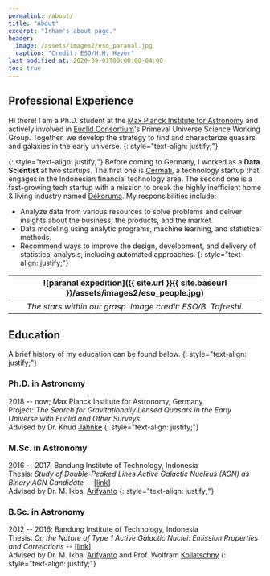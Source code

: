 ```yaml
---
permalink: /about/
title: "About"
excerpt: "Irham's about page."
header:
  image: /assets/images2/eso_paranal.jpg
  caption: "Credit: ESO/H.H. Heyer"
last_modified_at: 2020-09-01T00:00:00-04:00
toc: true
---
```


## Professional Experience

Hi there! I am a Ph.D. student at the [Max Planck Institute for Astronomy](http://www.mpia.de/en) and actively involved in [Euclid Consortium](https://www.euclid-ec.org/)'s Primeval Universe Science Working Group. 
Together, we develop the strategy to find and characterize quasars and galaxies in the early universe.
{: style="text-align: justify;"}

{: style="text-align: justify;"}
Before coming to Germany, I worked as a **Data Scientist** at two startups. The first one is [Cermati](https://www.cermati.com/tentang-cermati), a technology startup that engages in the Indonesian financial technology area. The second one is a fast-growing tech startup with a mission to break the highly inefficient home & living industry named [Dekoruma](https://www.dekoruma.com/artikel/2650/about-us). My responsibilities include:
* Analyze data from various resources to solve problems and deliver insights about the business, the products, and the market.
* Data modeling using analytic programs, machine learning, and statistical methods.
* Recommend ways to improve the design, development, and delivery of statistical analysis, including automated approaches.
{: style="text-align: justify;"}

| ![paranal expedition]({{ site.url }}{{ site.baseurl }}/assets/images2/eso_people.jpg) | 
|:--:| 
| *The stars within our grasp. Image credit: ESO/B. Tafreshi.* |


## Education

A brief history of my education can be found below. 
{: style="text-align: justify;"}

### Ph.D. in Astronomy
2018 -- now; Max Planck Institute for Astronomy, Germany \
Project: *The Search for Gravitationally Lensed Quasars in the Early Universe with Euclid and Other Surveys* \
Advised by Dr. Knud [Jahnke](https://www.mpia.de/homes/jahnke/)
{: style="text-align: justify;"}

### M.Sc. in Astronomy
2016 -- 2017; Bandung Institute of Technology, Indonesia \
Thesis: *Study of Double-Peaked Lines Active Galactic Nucleus (AGN) as Binary AGN Candidate* -- [[link]](https://www.researchgate.net/publication/320056967_Study_of_Double-Peaked_Emission_Lines_AGN_as_Binary_AGN_Candidate) \
Advised by Dr. M. Ikbal [Arifyanto](https://www.itb.ac.id/staff/view/mochamad-ikbal-arifyanto-see)
{: style="text-align: justify;"}

### B.Sc. in Astronomy
2012 -- 2016; Bandung Institute of Technology, Indonesia \
Thesis: *On the Nature of Type 1 Active Galactic Nuclei: Emission Properties and Correlations* -- [[link]](https://www.researchgate.net/publication/306344484_On_the_Nature_of_Type_1_AGN_Emission_Properties_and_Correlations) \
Advised by Dr. M. Ikbal [Arifyanto](https://www.itb.ac.id/staff/view/mochamad-ikbal-arifyanto-see) and Prof. Wolfram [Kollatschny](https://www.astro.physik.uni-goettingen.de/~wkollat/)
{: style="text-align: justify;"}
